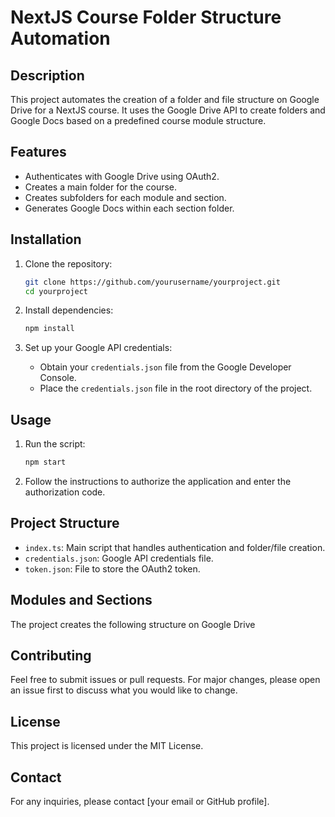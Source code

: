 # NextJS Course Folder Structure Automation

## Description
This project automates the creation of a folder and file structure on Google Drive for a NextJS course. It uses the Google Drive API to create folders and Google Docs based on a predefined course module structure.

## Features
- Authenticates with Google Drive using OAuth2.
- Creates a main folder for the course.
- Creates subfolders for each module and section.
- Generates Google Docs within each section folder.

## Installation
1. Clone the repository:
    ```bash
    git clone https://github.com/yourusername/yourproject.git
    cd yourproject
    ```

2. Install dependencies:
    ```bash
    npm install
    ```

3. Set up your Google API credentials:
    - Obtain your `credentials.json` file from the Google Developer Console.
    - Place the `credentials.json` file in the root directory of the project.

## Usage
1. Run the script:
    ```bash
    npm start
    ```

2. Follow the instructions to authorize the application and enter the authorization code.

## Project Structure
- `index.ts`: Main script that handles authentication and folder/file creation.
- `credentials.json`: Google API credentials file.
- `token.json`: File to store the OAuth2 token.

## Modules and Sections
The project creates the following structure on Google Drive

## Contributing
Feel free to submit issues or pull requests. For major changes, please open an issue first to discuss what you would like to change.

## License
This project is licensed under the MIT License.

## Contact
For any inquiries, please contact [your email or GitHub profile].
